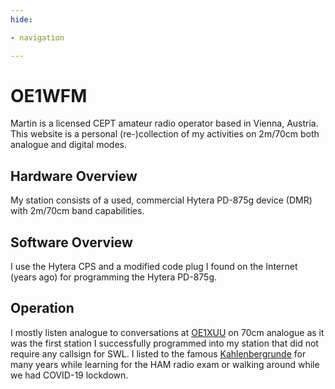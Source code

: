 ```yaml
---
hide:

- navigation

---
```


# OE1WFM

Martin is a licensed CEPT amateur radio operator based in Vienna, Austria. This website is a personal
(re-)collection of my activities on 2m/70cm both analogue and digital modes.

## Hardware Overview

My station consists of a used, commercial Hytera PD-875g device (DMR) with 2m/70cm band capabilities.

## Software Overview

I use the Hytera CPS and a modified code plug I found on the Internet (years ago) for programming the Hytera PD-875g.

## Operation

I mostly listen analogue to conversations at [OE1XUU](https://www.hamqth.com/OE1XUU) on 70cm analogue as it was the
first station I successfully programmed into my station that did not require any callsign for SWL. I listed to the
famous [Kahlenbergrunde](http://oe1iah.at/Betrieb/KBDaily.shtml) for many years while learning for the HAM radio exam or
walking around while we had COVID-19 lockdown.
